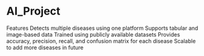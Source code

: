 # AI_Project
Features
Detects multiple diseases using one platform
Supports tabular and image-based data
Trained using publicly available datasets
Provides accuracy, precision, recall, and confusion matrix for each disease
Scalable to add more diseases in future

